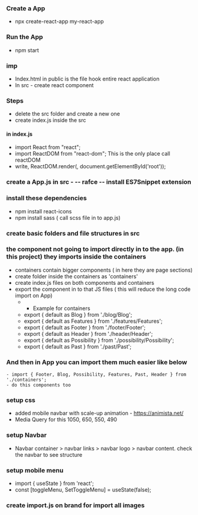 
### Create a App
- npx create-react-app my-react-app

### Run the App
- npm start

### imp
- Index.html in public is the file hook entire react application
- In src - create react component


### Steps
 - delete the src folder and create a new one
 - create index.js inside the src

#### in index.js 
 - import React from "react";
 - import ReactDOM from "react-dom"; This is the only place call reactDOM
 - write,  ReactDOM.render(<App />, document.getElementById('root'));

### create a App.js in src - -- rafce -- install ES7Snippet extension

### install these dependencies  
- npm install react-icons
- npm install sass ( call scss file in to app.js)

### create basic folders and file structures in src

### the component not going to import directly in to the app. (in this project) they imports inside the containers 
 - containers contain bigger components ( in here they are page sections)
 - create folder inside the containers as 'containers'
 - create index.js files on both components and containers
 - export the component in to that JS files ( this will reduce the long code import on App)
    - - Example for containers
    - export { default as Blog } from './blog/Blog';
    - export { default as Features } from './features/Features';
    - export { default as Footer } from './footer/Footer';
    - export { default as Header } from './header/Header';
    - export { default as Possibility } from './possibility/Possibility';
    - export { default as Past } from './past/Past';

### And then in App you can import them much easier like below 
    - import { Footer, Blog, Possibility, Features, Past, Header } from './containers';
    - do this components too

### setup css
 - added mobile navbar with scale-up animation - https://animista.net/
 - Media Query for this 1050, 650, 550, 490

### setup Navbar
- Navbar container > navbar links > navbar logo > navbar content. check the navbar to see structure

### setup mobile menu
 - import { useState } from 'react';
 - const [toggleMenu, SetToggleMenu] = useState(false);

### create import.js on brand for import all images

